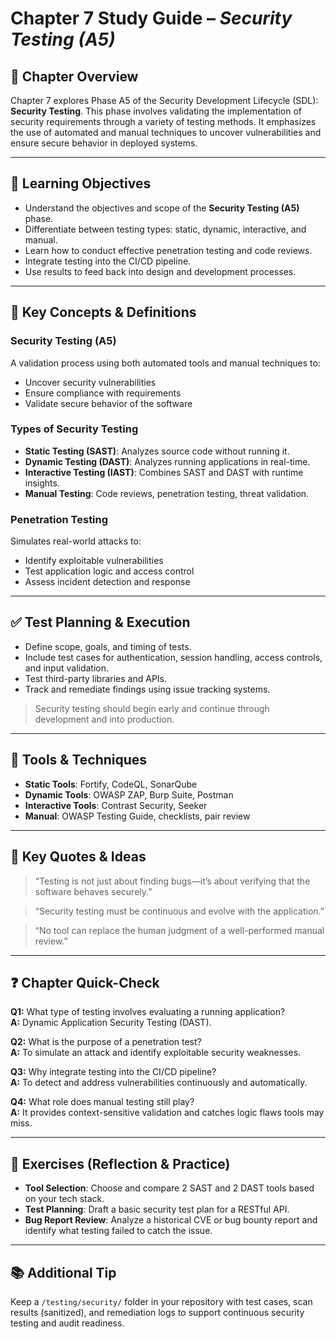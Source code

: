 # Chapter 7 Study Guide – *Security Testing (A5)*

## 📘 Chapter Overview

Chapter 7 explores Phase A5 of the Security Development Lifecycle (SDL): **Security Testing**. This phase involves validating the implementation of security requirements through a variety of testing methods. It emphasizes the use of automated and manual techniques to uncover vulnerabilities and ensure secure behavior in deployed systems.

---

## 🎯 Learning Objectives

- Understand the objectives and scope of the **Security Testing (A5)** phase.
- Differentiate between testing types: static, dynamic, interactive, and manual.
- Learn how to conduct effective penetration testing and code reviews.
- Integrate testing into the CI/CD pipeline.
- Use results to feed back into design and development processes.

---

## 🔑 Key Concepts & Definitions

### Security Testing (A5)
A validation process using both automated tools and manual techniques to:
- Uncover security vulnerabilities
- Ensure compliance with requirements
- Validate secure behavior of the software

### Types of Security Testing
- **Static Testing (SAST)**: Analyzes source code without running it.
- **Dynamic Testing (DAST)**: Analyzes running applications in real-time.
- **Interactive Testing (IAST)**: Combines SAST and DAST with runtime insights.
- **Manual Testing**: Code reviews, penetration testing, threat validation.

### Penetration Testing
Simulates real-world attacks to:
- Identify exploitable vulnerabilities
- Test application logic and access control
- Assess incident detection and response

---

## ✅ Test Planning & Execution

- Define scope, goals, and timing of tests.
- Include test cases for authentication, session handling, access controls, and input validation.
- Test third-party libraries and APIs.
- Track and remediate findings using issue tracking systems.

> Security testing should begin early and continue through development and into production.

---

## 🧰 Tools & Techniques

- **Static Tools**: Fortify, CodeQL, SonarQube
- **Dynamic Tools**: OWASP ZAP, Burp Suite, Postman
- **Interactive Tools**: Contrast Security, Seeker
- **Manual**: OWASP Testing Guide, checklists, pair review

---

## 💬 Key Quotes & Ideas

> “Testing is not just about finding bugs—it’s about verifying that the software behaves securely.”

> “Security testing must be continuous and evolve with the application.”

> “No tool can replace the human judgment of a well-performed manual review.”

---

## ❓ Chapter Quick-Check

**Q1:** What type of testing involves evaluating a running application?  
**A:** Dynamic Application Security Testing (DAST).

**Q2:** What is the purpose of a penetration test?  
**A:** To simulate an attack and identify exploitable security weaknesses.

**Q3:** Why integrate testing into the CI/CD pipeline?  
**A:** To detect and address vulnerabilities continuously and automatically.

**Q4:** What role does manual testing still play?  
**A:** It provides context-sensitive validation and catches logic flaws tools may miss.

---

## 🧪 Exercises (Reflection & Practice)

- **Tool Selection**: Choose and compare 2 SAST and 2 DAST tools based on your tech stack.
- **Test Planning**: Draft a basic security test plan for a RESTful API.
- **Bug Report Review**: Analyze a historical CVE or bug bounty report and identify what testing failed to catch the issue.

---

## 📚 Additional Tip

Keep a `/testing/security/` folder in your repository with test cases, scan results (sanitized), and remediation logs to support continuous security testing and audit readiness.
